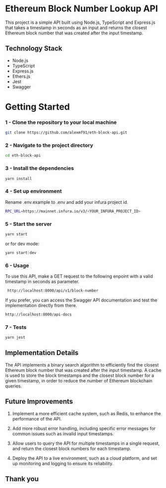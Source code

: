 # Ethereum Block Number Lookup API

This project is a simple API built using Node.js, TypeScript and Express.js that takes a timestamp in seconds as an input and returns the closest Ethereum block number that was created after the input timestamp.

## Technology Stack

- Node.js
- TypeScript
- Express.js
- Ethers.js
- Jest
- Swagger

# Getting Started

### 1 - Clone the repository to your local machine

```bash
git clone https://github.com/alexmf91/eth-block-api.git
```

### 2 - Navigate to the project directory

```bash
cd eth-block-api
```

### 3 - Install the dependencies

```bash
yarn install
```

### 4 - Set up environment

Rename .env.example to .env and add your infura project id.

```bash
RPC_URL=https://mainnet.infura.io/v3/<YOUR_INFURA_PROJECT_ID>
```

### 5 - Start the server

```bash
yarn start
```

or for dev mode:

```bash
yarn start:dev
```

### 6 - Usage

To use this API, make a GET request to the following enpoint with a valid timestamp in seconds as parameter.

```bash
 http://localhost:8000/api/v1/block-number
```

If you prefer, you can access the Swagger API documentation and test the implementation directly from there.

```bash
http://localhost:8000/api-docs
```

### 7 - Tests

```bash
yarn jest
```

## Implementation Details

The API implements a binary search algorithm to efficiently find the closest Ethereum block number that was created after the input timestamp. A cache is used to store the block timestamps and the closest block number for a given timestamp, in order to reduce the number of Ethereum blockchain queries.

## Future Improvements

1. Implement a more efficient cache system, such as Redis, to enhance the performance of the API.

2. Add more robust error handling, including specific error messages for common issues such as invalid input timestamps.

3. Allow users to query the API for multiple timestamps in a single request, and return the closest block numbers for each timestamp.

4. Deploy the API to a live environment, such as a cloud platform, and set up monitoring and logging to ensure its reliability.

## Thank you
